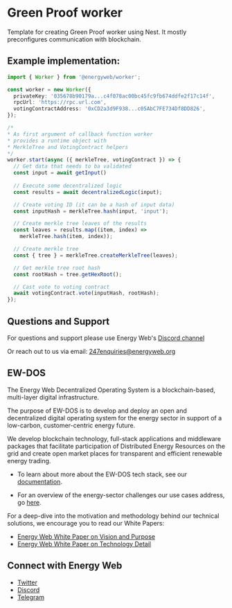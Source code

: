 # Green Proof worker

Template for creating Green Proof worker using Nest.
It mostly preconfigures communication with blockchain.

## Example implementation:

```ts
import { Worker } from '@energyweb/worker';

const worker = new Worker({
  privateKey: '035678b90179a...c4f078ac00bc45fc9fb674ddfe2f17c14f',
  rpcUrl: 'https://rpc.url.com',
  votingContractAddress: '0xCD2a3d9F938...c05AbC7FE734Df8DD826',
});

/* 
* As first argument of callback function worker 
* provides a runtime object with
* MerkleTree and VotingContract helpers
*/  
worker.start(async ({ merkleTree, votingContract }) => {
  // Get data that needs to ba validated
  const input = await getInput()
  
  // Execute some decentralized logic
  const results = await decentralizedLogic(input);

  // Create voting ID (it can be a hash of input data)
  const inputHash = merkleTree.hash(input, 'input');

  // Create merkle tree leaves of the results
  const leaves = results.map((item, index) => 
    merkleTree.hash(item, index));

  // Create merkle tree
  const { tree } = merkleTree.createMerkleTree(leaves);

  // Get merkle tree root hash
  const rootHash = tree.getHexRoot();

  // Cast vote to voting contract
  await votingContract.vote(inputHash, rootHash);
});
```

## Questions and Support

For questions and support please use Energy Web's [Discord channel](https://discord.com/channels/706103009205288990/843970822254362664)

Or reach out to us via email: 247enquiries@energyweb.org

## EW-DOS

The Energy Web Decentralized Operating System is a blockchain-based, multi-layer digital infrastructure.

The purpose of EW-DOS is to develop and deploy an open and decentralized digital operating system for the energy sector in support of a low-carbon, customer-centric energy future.

We develop blockchain technology, full-stack applications and middleware packages that facilitate participation of Distributed Energy Resources on the grid and create open market places for transparent and efficient renewable energy trading.

-   To learn about more about the EW-DOS tech stack, see our [documentation](https://app.gitbook.com/@energy-web-foundation/s/energy-web/).

-   For an overview of the energy-sector challenges our use cases address, go [here](https://app.gitbook.com/@energy-web-foundation/s/energy-web/our-mission).

For a deep-dive into the motivation and methodology behind our technical solutions, we encourage you to read our White Papers:

-   [Energy Web White Paper on Vision and Purpose](https://www.energyweb.org/reports/EWDOS-Vision-Purpose/)
-   [Energy Web White Paper on Technology Detail](https://www.energyweb.org/wp-content/uploads/2020/06/EnergyWeb-EWDOS-PART2-TechnologyDetail-202006-vFinal.pdf)

## Connect with Energy Web

-   [Twitter](https://twitter.com/energywebx)
-   [Discord](https://discord.com/channels/706103009205288990/843970822254362664)
-   [Telegram](https://t.me/energyweb)
